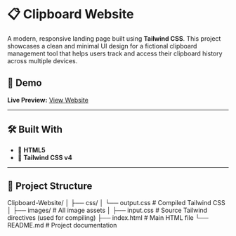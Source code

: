 # 📋 Clipboard Website

A modern, responsive landing page built using **Tailwind CSS**. This project showcases a clean and minimal UI design for a fictional clipboard management tool that helps users track and access their clipboard history across multiple devices.

## 🚀 Demo

**Live Preview:** [View Website](https://theprogrammer141.github.io/Clipboard-Website/)

---

## 🛠️ Built With

- 🔹 **HTML5**
- 🔹 **Tailwind CSS v4**

---

## 📂 Project Structure

Clipboard-Website/
│
├── css/
│ └── output.css # Compiled Tailwind CSS
│
├── images/ # All image assets
│
├── input.css # Source Tailwind directives (used for compiling)
├── index.html # Main HTML file
└── README.md # Project documentation

